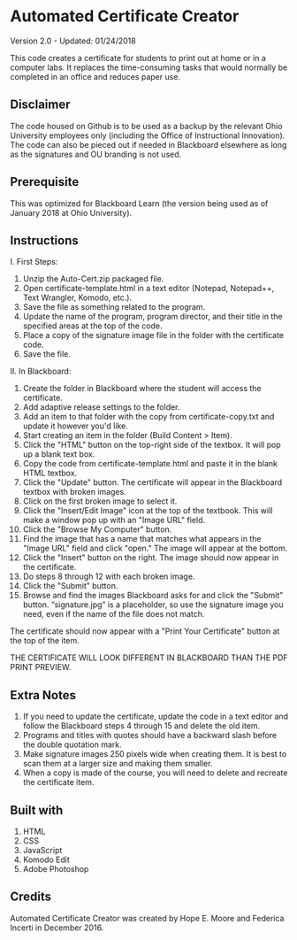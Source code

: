 # Automated Certificate Creator
Version 2.0 - Updated: 01/24/2018

This code creates a certificate for students to print out at home or in a computer labs. It replaces the time-consuming tasks that would normally be completed in an office and reduces paper use.

## Disclaimer
The code housed on Github is to be used as a backup by the relevant Ohio University employees only (including the Office of Instructional Innovation). The code can also be pieced out if needed in Blackboard elsewhere as long as the signatures and OU branding is not used.

## Prerequisite
This was optimized for Blackboard Learn (the version being used as of January 2018 at Ohio University).

## Instructions
I. First Steps:

1. Unzip the Auto-Cert.zip packaged file.
2. Open certificate-template.html in a text editor (Notepad, Notepad++, Text Wrangler, Komodo, etc.).
3. Save the file as something related to the program.
4. Update the name of the program, program director, and their title in the specified areas at the top of the code.
5. Place a copy of the signature image file in the folder with the certificate code.
6. Save the file.

II. In Blackboard:

1. Create the folder in Blackboard where the student will access the certificate.
2. Add adaptive release settings to the folder.
3. Add an item to that folder with the copy from certificate-copy.txt and update it however you'd like.
4. Start creating an item in the folder (Build Content > Item).
5. Click the "HTML" button on the top-right side of the textbox. It will pop up a blank text box.
6. Copy the code from certificate-template.html and paste it in the blank HTML textbox.
7. Click the "Update" button. The certificate will appear in the Blackboard textbox with broken images.
8. Click on the first broken image to select it.
9. Click the "Insert/Edit Image" icon at the top of the textbook. This will make a window pop up with an "Image URL" field.
10. Click the "Browse My Computer" button.
11. Find the image that has a name that matches what appears in the "Image URL" field and click "open." The image will appear at the bottom.
12. Click the "Insert" button on the right. The image should now appear in the certificate.
13. Do steps 8 through 12 with each broken image.
14. Click the "Submit" button.
15. Browse and find the images Blackboard asks for and click the "Submit" button. “signature.jpg” is a placeholder, so use the signature image you need, even if the name of the file does not match.
    
The certificate should now appear with a "Print Your Certificate" button at the top of the item.

THE CERTIFICATE WILL LOOK DIFFERENT IN BLACKBOARD THAN THE PDF PRINT PREVIEW.

## Extra Notes
1. If you need to update the certificate, update the code in a text editor and follow the Blackboard steps 4 through 15 and delete the old item.
2. Programs and titles with quotes should have a backward slash before the double quotation mark.
3. Make signature images 250 pixels wide when creating them. It is best to scan them at a larger size and making them smaller.
4. When a copy is made of the course, you will need to delete and recreate the certificate item.

## Built with
1. HTML
2. CSS
3. JavaScript
4. Komodo Edit
5. Adobe Photoshop

## Credits
Automated Certificate Creator was created by Hope E. Moore and Federica Incerti in December 2016.
